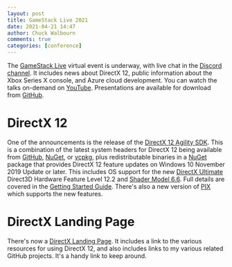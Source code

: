 ```yaml
---
layout: post
title: GameStack Live 2021
date: 2021-04-21 14:47
author: Chuck Walbourn
comments: true
categories: [conference]
---
```


The [GameStack Live](https://developer.microsoft.com/en-us/games/events/game-stack-live/) virtual event is underway, with live chat in the [Discord channel](https://discord.com/invite/gamestack). It includes news about DirectX 12, public information about the Xbox Series X console, and Azure cloud development. You can watch the talks on-demand on [YouTube](https://www.youtube.com/c/MSFTGameStack/videos). Presentations are available for download from [GitHub](https://aka.ms/gitgsl).
<!--more-->

# DirectX 12
One of the announcements is the release of the [DirectX 12 Agility SDK](https://devblogs.microsoft.com/directx/announcing-dx12agility/). This is a combination of the latest system headers for DirectX 12 being available from [GitHub](https://github.com/microsoft/DirectX-Headers), [NuGet](https://www.nuget.org/packages/Microsoft.Direct3D.D3D12/), or [vcpkg](https://github.com/microsoft/vcpkg/tree/master/ports/directx-headers), plus redistributable binaries in a [NuGet](https://www.nuget.org/packages/Microsoft.Direct3D.D3D12/) package that provides DirectX 12 feature updates on Windows 10 November 2019 Update or later. This includes OS support for the new [DirectX Ultimate](https://devblogs.microsoft.com/directx/announcing-directx-12-ultimate/) Direct3D Hardware Feature Level 12.2 and [Shader Model 6.6](https://devblogs.microsoft.com/directx/hlsl-shader-model-6-6/). Full details are covered in the [Getting Started Guide](https://devblogs.microsoft.com/directx/gettingstarted-dx12agility/). There's also a new version of [PIX](https://devblogs.microsoft.com/pix/pix-2104/) which supports the new features.

# DirectX Landing Page

There's now a [DirectX Landing Page](https://devblogs.microsoft.com/directx/landing-page/). It includes a link to the various resources for using DirectX 12, and also includes links to my various related GitHub projects. It's a handy link to keep around.
